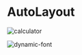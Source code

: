 # AutoLayout

![calculator](https://user-images.githubusercontent.com/73588175/165248782-479933bf-4ae7-463a-96c9-e4af36a26b6f.png)

![dynamic-font](https://user-images.githubusercontent.com/73588175/165326720-17ee0aef-a74a-49b3-b1c1-c79df68ec040.png)

